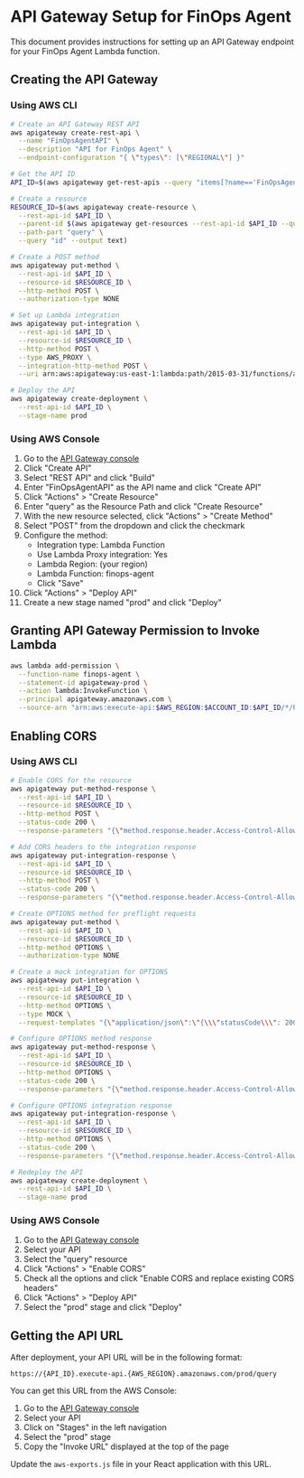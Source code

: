 # API Gateway Setup for FinOps Agent

This document provides instructions for setting up an API Gateway endpoint for your FinOps Agent Lambda function.

## Creating the API Gateway

### Using AWS CLI

```bash
# Create an API Gateway REST API
aws apigateway create-rest-api \
  --name "FinOpsAgentAPI" \
  --description "API for FinOps Agent" \
  --endpoint-configuration "{ \"types\": [\"REGIONAL\"] }"

# Get the API ID
API_ID=$(aws apigateway get-rest-apis --query "items[?name=='FinOpsAgentAPI'].id" --output text)

# Create a resource
RESOURCE_ID=$(aws apigateway create-resource \
  --rest-api-id $API_ID \
  --parent-id $(aws apigateway get-resources --rest-api-id $API_ID --query "items[0].id" --output text) \
  --path-part "query" \
  --query "id" --output text)

# Create a POST method
aws apigateway put-method \
  --rest-api-id $API_ID \
  --resource-id $RESOURCE_ID \
  --http-method POST \
  --authorization-type NONE

# Set up Lambda integration
aws apigateway put-integration \
  --rest-api-id $API_ID \
  --resource-id $RESOURCE_ID \
  --http-method POST \
  --type AWS_PROXY \
  --integration-http-method POST \
  --uri arn:aws:apigateway:us-east-1:lambda:path/2015-03-31/functions/arn:aws:lambda:us-east-1:837882009522:function:finops-agent:function:finops-agent/invocations

# Deploy the API
aws apigateway create-deployment \
  --rest-api-id $API_ID \
  --stage-name prod
```

### Using AWS Console

1. Go to the [API Gateway console](https://console.aws.amazon.com/apigateway/home)
2. Click "Create API"
3. Select "REST API" and click "Build"
4. Enter "FinOpsAgentAPI" as the API name and click "Create API"
5. Click "Actions" > "Create Resource"
6. Enter "query" as the Resource Path and click "Create Resource"
7. With the new resource selected, click "Actions" > "Create Method"
8. Select "POST" from the dropdown and click the checkmark
9. Configure the method:
   - Integration type: Lambda Function
   - Use Lambda Proxy integration: Yes
   - Lambda Region: (your region)
   - Lambda Function: finops-agent
   - Click "Save"
10. Click "Actions" > "Deploy API"
11. Create a new stage named "prod" and click "Deploy"

## Granting API Gateway Permission to Invoke Lambda

```bash
aws lambda add-permission \
  --function-name finops-agent \
  --statement-id apigateway-prod \
  --action lambda:InvokeFunction \
  --principal apigateway.amazonaws.com \
  --source-arn "arn:aws:execute-api:$AWS_REGION:$ACCOUNT_ID:$API_ID/*/POST/query"
```

## Enabling CORS

### Using AWS CLI

```bash
# Enable CORS for the resource
aws apigateway put-method-response \
  --rest-api-id $API_ID \
  --resource-id $RESOURCE_ID \
  --http-method POST \
  --status-code 200 \
  --response-parameters "{\"method.response.header.Access-Control-Allow-Origin\":true}"

# Add CORS headers to the integration response
aws apigateway put-integration-response \
  --rest-api-id $API_ID \
  --resource-id $RESOURCE_ID \
  --http-method POST \
  --status-code 200 \
  --response-parameters "{\"method.response.header.Access-Control-Allow-Origin\":\"'*'\"}"

# Create OPTIONS method for preflight requests
aws apigateway put-method \
  --rest-api-id $API_ID \
  --resource-id $RESOURCE_ID \
  --http-method OPTIONS \
  --authorization-type NONE

# Create a mock integration for OPTIONS
aws apigateway put-integration \
  --rest-api-id $API_ID \
  --resource-id $RESOURCE_ID \
  --http-method OPTIONS \
  --type MOCK \
  --request-templates "{\"application/json\":\"{\\\"statusCode\\\": 200}\"}"

# Configure OPTIONS method response
aws apigateway put-method-response \
  --rest-api-id $API_ID \
  --resource-id $RESOURCE_ID \
  --http-method OPTIONS \
  --status-code 200 \
  --response-parameters "{\"method.response.header.Access-Control-Allow-Origin\":true,\"method.response.header.Access-Control-Allow-Methods\":true,\"method.response.header.Access-Control-Allow-Headers\":true}"

# Configure OPTIONS integration response
aws apigateway put-integration-response \
  --rest-api-id $API_ID \
  --resource-id $RESOURCE_ID \
  --http-method OPTIONS \
  --status-code 200 \
  --response-parameters "{\"method.response.header.Access-Control-Allow-Origin\":\"'*'\",\"method.response.header.Access-Control-Allow-Methods\":\"'POST,OPTIONS'\",\"method.response.header.Access-Control-Allow-Headers\":\"'Content-Type,X-Amz-Date,Authorization,X-Api-Key,X-Amz-Security-Token'\"}"

# Redeploy the API
aws apigateway create-deployment \
  --rest-api-id $API_ID \
  --stage-name prod
```

### Using AWS Console

1. Go to the [API Gateway console](https://console.aws.amazon.com/apigateway/home)
2. Select your API
3. Select the "query" resource
4. Click "Actions" > "Enable CORS"
5. Check all the options and click "Enable CORS and replace existing CORS headers"
6. Click "Actions" > "Deploy API"
7. Select the "prod" stage and click "Deploy"

## Getting the API URL

After deployment, your API URL will be in the following format:

```
https://{API_ID}.execute-api.{AWS_REGION}.amazonaws.com/prod/query
```

You can get this URL from the AWS Console:

1. Go to the [API Gateway console](https://console.aws.amazon.com/apigateway/home)
2. Select your API
3. Click on "Stages" in the left navigation
4. Select the "prod" stage
5. Copy the "Invoke URL" displayed at the top of the page

Update the `aws-exports.js` file in your React application with this URL.
